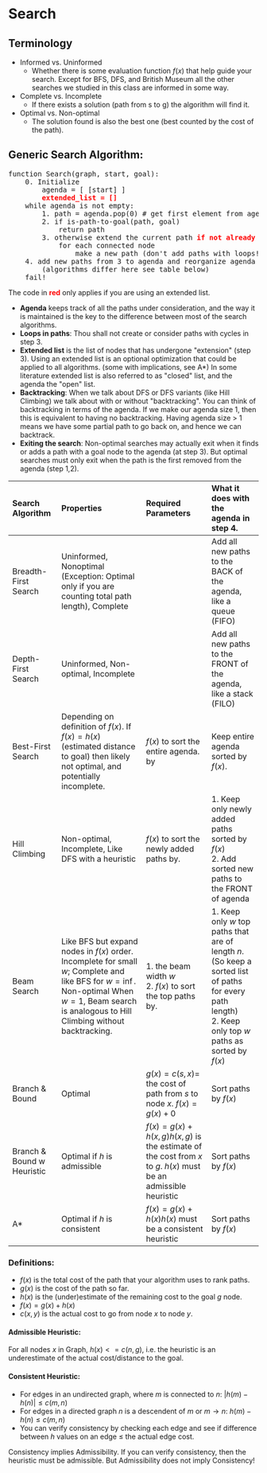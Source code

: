 # Search

## Terminology

- Informed vs. Uninformed
  - Whether there is some evaluation function $f(x)$ that help guide your search. Except for
    BFS, DFS, and British Museum all the other searches we studied in this class are
    informed in some way.
- Complete vs. Incomplete
  - If there exists a solution (path from s to g) the algorithm will find it.
- Optimal vs. Non-optimal
  - The solution found is also the best one (best counted by the cost of the path).

## Generic Search Algorithm:

<pre>
function Search(graph, start, goal):
    0. Initialize
        agenda = [ [start] ]
        <b style="color:red">extended_list = []</b>
    while agenda is not empty:
        1. path = agenda.pop(0) # get first element from agenda & return it
        2. if is-path-to-goal(path, goal)
            return path
        3. otherwise extend the current path <b style="color:red">if not already extended</b>
            for each connected node
                make a new path (don't add paths with loops!)
    4. add new paths from 3 to agenda and reorganize agenda
        (algorithms differ here see table below)
    fail!
</pre>

The code in <b style="color:red">red</b> only applies if you are using an extended list.

- **Agenda** keeps track of all the paths under consideration, and the way it is maintained is
  the key to the difference between most of the search algorithms.
- **Loops in paths**: Thou shall not create or consider paths with cycles in step 3.
- **Extended list** is the list of nodes that has undergone "extension" (step 3).
  Using an extended list is an optional optimization that could be applied to all algorithms.
  (some with implications, see A\*) In some literature extended list is also referred to as
  "closed" list, and the agenda the "open" list.
- **Backtracking**: When we talk about DFS or DFS variants (like Hill Climbing) we talk about
  with or without "backtracking". You can think of backtracking in terms of the agenda. If
  we make our agenda size 1, then this is equivalent to having no backtracking. Having
  agenda size > 1 means we have some partial path to go back on, and hence we can
  backtrack.
- **Exiting the search**: Non-optimal searches may actually exit when it finds or adds a path
  with a goal node to the agenda (at step 3). But optimal searches must only exit when the
  path is the first removed from the agenda (step 1,2).

| Search Algorithm           | Properties                                                                                                                                                                                           | Required Parameters                                                                                               | What it does with the agenda in step 4.                                                                                                                      |
| :------------------------- | :--------------------------------------------------------------------------------------------------------------------------------------------------------------------------------------------------- | :---------------------------------------------------------------------------------------------------------------- | :----------------------------------------------------------------------------------------------------------------------------------------------------------- |
| Breadth-First Search       | Uninformed, Nonoptimal (Exception: Optimal only if you are counting total path length), Complete                                                                                                     |                                                                                                                   | Add all new paths to the BACK of the agenda, like a queue (FIFO)                                                                                             |
| Depth-First Search         | Uninformed, Non-optimal, Incomplete                                                                                                                                                                  |                                                                                                                   | Add all new paths to the FRONT of the agenda, like a stack (FILO)                                                                                            |
| Best-First Search          | Depending on definition of $f(x)$. If $f(x) = h(x)$ (estimated distance to goal) then likely not optimal, and potentially incomplete.                                                                | $f(x)$ to sort the entire agenda. by                                                                              | Keep entire agenda sorted by $f(x)$.                                                                                                                         |
| Hill Climbing              | Non-optimal, Incomplete, Like DFS with a heuristic                                                                                                                                                   | $f(x)$ to sort the newly added paths by.                                                                          | 1. Keep only newly added paths sorted by $f(x)$<br> 2. Add sorted new paths to the FRONT of agenda                                                           |
| Beam Search                | Like BFS but expand nodes in $f(x)$ order. Incomplete for small $w$; Complete and like BFS for $w = \inf$. Non-optimal When $w = 1$, Beam search is analogous to Hill Climbing without backtracking. | 1. the beam width $w$<br> 2. $f(x)$ to sort the top paths by.                                                     | 1. Keep only $w$ top paths that are of length $n$. (So keep a sorted list of paths for every path length)<br> 2. Keep only top $w$ paths as sorted by $f(x)$ |
| Branch & Bound             | Optimal                                                                                                                                                                                              | $g(x) = c(s, x) =$ the cost of path from $s$ to node $x$. $f(x) = g(x) + 0$                                       | Sort paths by $f(x)$                                                                                                                                         |
| Branch & Bound w Heuristic | Optimal if $h$ is admissible                                                                                                                                                                         | $f(x) = g(x) + h(x,g) h(x,g)$ is the estimate of the cost from $x$ to $g$. $h(x)$ must be an admissible heuristic | Sort paths by $f(x)$                                                                                                                                         |
| A\*                        | Optimal if $h$ is consistent                                                                                                                                                                         | $f(x) = g(x) + h(x) h(x)$ must be a consistent heuristic                                                          | Sort paths by $f(x)$                                                                                                                                         |

### Definitions:

- $f(x)$ is the total cost of the path that your algorithm uses to rank paths.
- $g(x)$ is the cost of the path so far.
- $h(x)$ is the (under)estimate of the remaining cost to the goal $g$ node.
- $f(x) = g(x) + h(x)$
- $c(x, y)$ is the actual cost to go from node $x$ to node $y$.

#### Admissible Heuristic:

For all nodes $x$ in Graph, $h(x) <= c(n, g)$, i.e. the heuristic is an underestimate of the actual cost/distance to the goal.

#### Consistent Heuristic:

- For edges in an undirected graph, where $m$ is connected to $n$: $|h(m) - h(n)| \leq c(m, n)$
- For edges in a directed graph $n$ is a descendent of $m$ or $m \rightarrow n$: $h(m) - h(n) \leq c(m,n)$
- You can verify consistency by checking each edge and see if difference between $h$ values on an edge $\leq$ the actual edge cost.

Consistency implies Admissibility.
If you can verify consistency, then the heuristic must be admissible.
But Admissibility does not imply Consistency!
